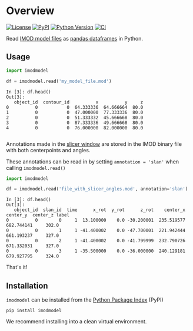 # Overview

[![License](https://img.shields.io/pypi/l/imodmodel.svg?color=green)](https://github.com/alisterburt/imodmodel/raw/main/LICENSE)
[![PyPI](https://img.shields.io/pypi/v/imodmodel.svg?color=green)](https://pypi.org/project/imodmodel)
[![Python Version](https://img.shields.io/pypi/pyversions/imodmodel.svg?color=green)](https://python.org)
[![CI](https://github.com/alisterburt/imodmodel/actions/workflows/test_and_deploy.yml/badge.svg)](https://github.com/alisterburt/imodmodel/actions/workflows/ci.yml)

Read [IMOD model files](https://bio3d.colorado.edu/imod/doc/binspec.html) 
as [pandas dataframes](https://pandas.pydata.org/) 
in Python.

## Usage

```python
import imodmodel

df = imodmodel.read('my_model_file.mod')
```

```ipython
In [3]: df.head()
Out[3]: 
   object_id  contour_id          x          y     z
0          0           0  64.333336  64.666664  80.0
1          0           0  47.000000  77.333336  80.0
2          0           0  51.333332  45.666668  80.0
3          0           0  87.333336  49.666668  80.0
4          0           0  76.000000  82.000000  80.0


```

Annotations made in the [slicer window](https://bio3d.colorado.edu/imod/doc/3dmodHelp/slicer.html) are stored in the IMOD binary file with both centerpoints and angles.

These annotations can be read in by setting `annotation = 'slan'` when calling `imodmodel.read()`

```python
import imodmodel

df = imodmodel.read('file_with_slicer_angles.mod', annotation='slan')
```

```ipython
In [3]: df.head()
Out[3]:
   object_id  slan_id  time      x_rot  y_rot      z_rot    center_x    center_y  center_z label
0          0        0     1  13.100000    0.0 -30.200001  235.519577  682.744141     302.0
0          0        1     1 -41.400002    0.0 -47.700001  221.942444  661.193237     327.0
0          0        2     1 -41.400002    0.0 -41.799999  232.790726  671.332031     327.0
0          0        3     1 -35.500000    0.0 -36.000000  240.129181  679.927795     324.0
```

That's it!

## Installation
`imodmodel` can be installed from the [Python Package Index](https://pypi.org/) (PyPI)

```shell
pip install imodmodel
```

We recommend installing into a clean virtual environment.
